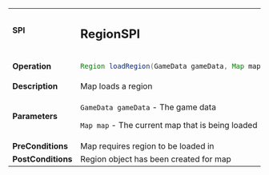 <table>
<tbody>
<tr>
<td><strong>SPI</strong></td>
<td><h2>RegionSPI</h2></td>
</tr>
<tr>
<td><Strong>Operation</strong></td>
    <td>


```java
Region loadRegion(GameData gameData, Map map)
```
</td>
</tr>
<tr>
<td><Strong>Description</strong></td>
<td>Map loads a region</td>
</tr>
<tr>
<td><Strong>Parameters</strong></td>
<td>

`GameData gameData` - The game data

`Map map` - The current map that is being loaded
</td>
</tr>
<tr>
<td><Strong>PreConditions</strong></td>
<td>
Map requires region to be loaded in

</td>
</tr>
<tr>
<td><Strong>PostConditions</strong></td>
<td>
Region object has been created for map

</td>
</tr>
</tbody>
</table>







